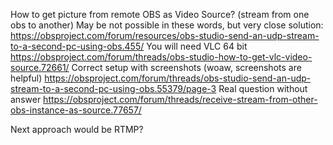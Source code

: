 ---
---

How to get picture from remote OBS as Video Source? (stream from one obs to another)
May be not possible in these words, but very close solution:
https://obsproject.com/forum/resources/obs-studio-send-an-udp-stream-to-a-second-pc-using-obs.455/
You will need VLC 64 bit https://obsproject.com/forum/threads/obs-studio-how-to-get-vlc-video-source.72661/
Correct setup with screenshots (woaw, screenshots are helpful) https://obsproject.com/forum/threads/obs-studio-send-an-udp-stream-to-a-second-pc-using-obs.55379/page-3
Real question without answer
https://obsproject.com/forum/threads/receive-stream-from-other-obs-instance-as-source.77657/

Next approach would be RTMP?
